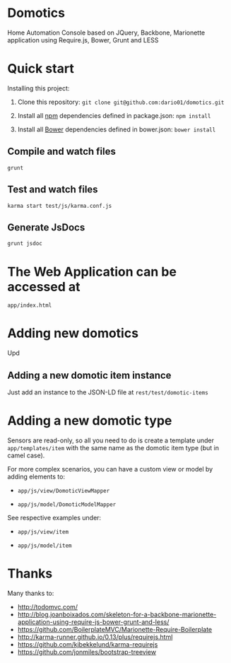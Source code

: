 Domotics
========

Home Automation Console based on JQuery, Backbone, Marionette application using Require.js, Bower, Grunt and LESS

# Quick start

Installing this project:

1. Clone this repository:
   `git clone git@github.com:dario01/domotics.git`

2. Install all [npm](https://www.npmjs.com) dependencies defined in package.json: 
   `npm install`

3. Install all [Bower](http://bower.io) dependencies defined in bower.json: 
   `bower install`

## Compile and watch files
   `grunt`
   
## Test and watch files
   `karma start test/js/karma.conf.js`

## Generate JsDocs
   `grunt jsdoc`

# The Web Application can be accessed at 
   `app/index.html`

# Adding new domotics
Upd
## Adding a new domotic item instance

Just add an instance to the JSON-LD file at `rest/test/domotic-items`

# Adding a new domotic type

Sensors are read-only, so all you need to do is create a template under `app/templates/item` with the same name as the domotic item type (but in camel case).

For more complex scenarios, you can have a custom view or model by adding elements to:

* `app/js/view/DomoticViewMapper`

* `app/js/model/DomoticModelMapper`

See respective examples under:

* `app/js/view/item`

* `app/js/model/item`

# Thanks

Many thanks to:

* <http://todomvc.com/>
* <http://blog.joanboixados.com/skeleton-for-a-backbone-marionette-application-using-require-js-bower-grunt-and-less/>
* <https://github.com/BoilerplateMVC/Marionette-Require-Boilerplate>
* <http://karma-runner.github.io/0.13/plus/requirejs.html>
* <https://github.com/kjbekkelund/karma-requirejs>
* <https://github.com/jonmiles/bootstrap-treeview>